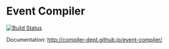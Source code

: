 # Event Compiler

[![Build Status](https://travis-ci.org/compiler-dept/event-compiler.svg?branch=master)](https://travis-ci.org/compiler-dept/event-compiler)

Documentation: <http://compiler-dept.github.io/event-compiler/>
